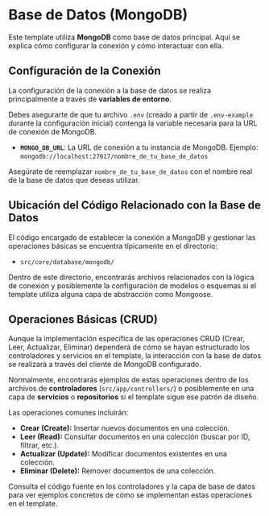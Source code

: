 # Base de Datos (MongoDB)

Este template utiliza **MongoDB** como base de datos principal. Aquí se explica cómo configurar la conexión y cómo interactuar con ella.

## Configuración de la Conexión

La configuración de la conexión a la base de datos se realiza principalmente a través de **variables de entorno**.

Debes asegurarte de que tu archivo `.env` (creado a partir de `.env-example` durante la configuración inicial) contenga la variable necesaria para la URL de conexión de MongoDB.

*   **`MONGO_DB_URL`**: La URL de conexión a tu instancia de MongoDB. Ejemplo: `mongodb://localhost:27017/nombre_de_tu_base_de_datos`

Asegúrate de reemplazar `nombre_de_tu_base_de_datos` con el nombre real de la base de datos que deseas utilizar.

## Ubicación del Código Relacionado con la Base de Datos

El código encargado de establecer la conexión a MongoDB y gestionar las operaciones básicas se encuentra típicamente en el directorio:

*   `src/core/database/mongodb/`

Dentro de este directorio, encontrarás archivos relacionados con la lógica de conexión y posiblemente la configuración de modelos o esquemas si el template utiliza alguna capa de abstracción como Mongoose.

## Operaciones Básicas (CRUD)

Aunque la implementación específica de las operaciones CRUD (Crear, Leer, Actualizar, Eliminar) dependerá de cómo se hayan estructurado los controladores y servicios en el template, la interacción con la base de datos se realizará a través del cliente de MongoDB configurado.

Normalmente, encontrarás ejemplos de estas operaciones dentro de los archivos de **controladores** (`src/app/controllers/`) o posiblemente en una capa de **servicios** o **repositorios** si el template sigue ese patrón de diseño.

Las operaciones comunes incluirán:

*   **Crear (Create):** Insertar nuevos documentos en una colección.
*   **Leer (Read):** Consultar documentos en una colección (buscar por ID, filtrar, etc.).
*   **Actualizar (Update):** Modificar documentos existentes en una colección.
*   **Eliminar (Delete):** Remover documentos de una colección.

Consulta el código fuente en los controladores y la capa de base de datos para ver ejemplos concretos de cómo se implementan estas operaciones en el template.
